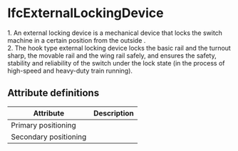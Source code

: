 IfcExternalLockingDevice
========================
1\. An external locking device is a mechanical device that locks the switch
machine in a certain position from the outside .  
2\. The hook type external locking device locks the basic rail and the turnout
sharp, the movable rail and the wing rail safely, and ensures the safety,
stability and reliability of the switch under the lock state (in the process
of high-speed and heavy-duty train running).  


Attribute definitions
---------------------
| Attribute             | Description   |
|-----------------------|---------------|
| Primary positioning   |               |
| Secondary positioning |               |

